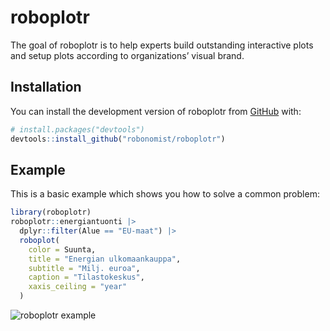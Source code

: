 
<!-- README.md is generated from README.Rmd. Please edit that file -->

# roboplotr

<!-- badges: start -->

<!-- badges: end -->

The goal of roboplotr is to help experts build outstanding interactive
plots and setup plots according to organizations’ visual brand.

## Installation

You can install the development version of roboplotr from
[GitHub](https://github.com/) with:

``` r
# install.packages("devtools")
devtools::install_github("robonomist/roboplotr")
```

## Example

This is a basic example which shows you how to solve a common problem:

``` r
library(roboplotr)
roboplotr::energiantuonti |>
  dplyr::filter(Alue == "EU-maat") |>
  roboplot(
    color = Suunta,
    title = "Energian ulkomaankauppa",
    subtitle = "Milj. euroa",
    caption = "Tilastokeskus",
    xaxis_ceiling = "year"
  )
```

![roboplotr
example](https://github.com/robonomist/roboplotr/blob/main/man/energian_ulkomaankauppa_levea.png?raw=true)
